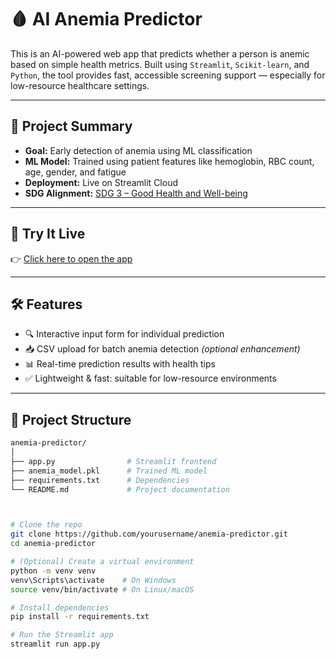 # 🩸 AI Anemia Predictor


This is an AI-powered web app that predicts whether a person is anemic based on simple health metrics. Built using `Streamlit`, `Scikit-learn`, and `Python`, the tool provides fast, accessible screening support — especially for low-resource healthcare settings.

---

## 📌 Project Summary

- **Goal:** Early detection of anemia using ML classification
- **ML Model:** Trained using patient features like hemoglobin, RBC count, age, gender, and fatigue
- **Deployment:** Live on Streamlit Cloud
- **SDG Alignment:** [SDG 3 – Good Health and Well-being](https://sdgs.un.org/goals/goal3)

---

## 🚀 Try It Live

👉 [Click here to open the app](https://ai-anaemia-predictor-7jgzkpcq3zztfqdg7b2cgt.streamlit.app/)

---

## 🛠 Features

- 🔍 Interactive input form for individual prediction
- 📥 CSV upload for batch anemia detection *(optional enhancement)*
- 📊 Real-time prediction results with health tips
- ✅ Lightweight & fast: suitable for low-resource environments

---

## 📂 Project Structure

```bash
anemia-predictor/
│
├── app.py                # Streamlit frontend
├── anemia_model.pkl      # Trained ML model
├── requirements.txt      # Dependencies
└── README.md             # Project documentation



# Clone the repo
git clone https://github.com/yourusername/anemia-predictor.git
cd anemia-predictor

# (Optional) Create a virtual environment
python -m venv venv
venv\Scripts\activate    # On Windows
source venv/bin/activate # On Linux/macOS

# Install dependencies
pip install -r requirements.txt

# Run the Streamlit app
streamlit run app.py
